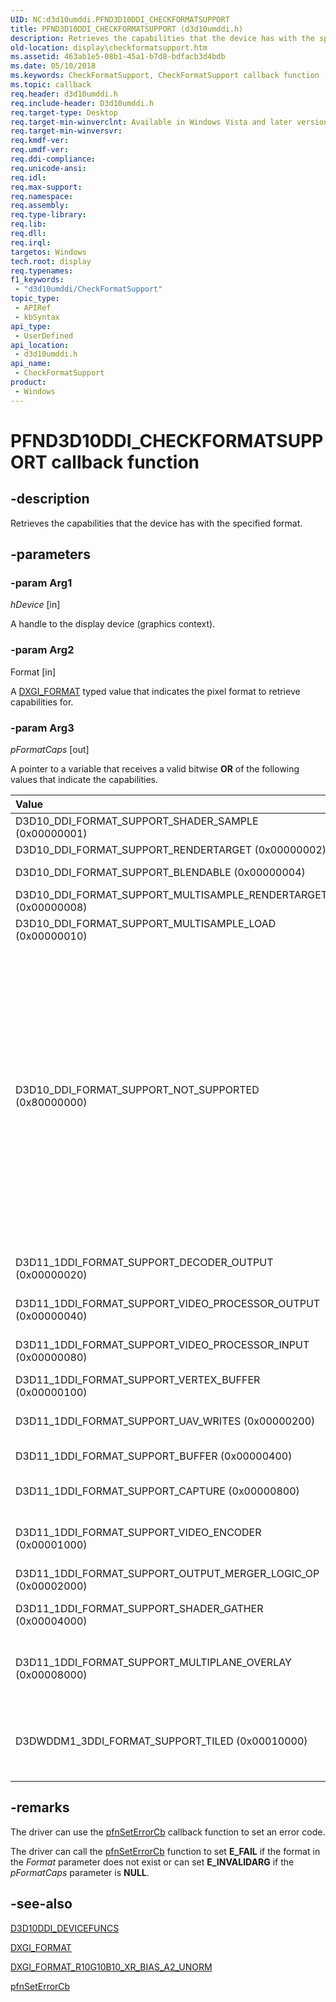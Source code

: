 ```yaml
---
UID: NC:d3d10umddi.PFND3D10DDI_CHECKFORMATSUPPORT
title: PFND3D10DDI_CHECKFORMATSUPPORT (d3d10umddi.h)
description: Retrieves the capabilities that the device has with the specified format.
old-location: display\checkformatsupport.htm
ms.assetid: 463ab1e5-08b1-45a1-b7d8-bdfacb3d4bdb
ms.date: 05/10/2018
ms.keywords: CheckFormatSupport, CheckFormatSupport callback function [Display Devices], D3D10_DDI_FORMAT_SUPPORT_BLENDABLE, D3D10_DDI_FORMAT_SUPPORT_MULTISAMPLE_LOAD, D3D10_DDI_FORMAT_SUPPORT_MULTISAMPLE_RENDERTARGET, D3D10_DDI_FORMAT_SUPPORT_NOT_SUPPORTED, D3D10_DDI_FORMAT_SUPPORT_RENDERTARGET, D3D10_DDI_FORMAT_SUPPORT_SHADER_SAMPLE, D3D11_1DDI_FORMAT_SUPPORT_BUFFER, D3D11_1DDI_FORMAT_SUPPORT_CAPTURE, D3D11_1DDI_FORMAT_SUPPORT_DECODER_OUTPUT, D3D11_1DDI_FORMAT_SUPPORT_MULTIPLANE_OVERLAY, D3D11_1DDI_FORMAT_SUPPORT_OUTPUT_MERGER_LOGIC_OP, D3D11_1DDI_FORMAT_SUPPORT_SHADER_GATHER, D3D11_1DDI_FORMAT_SUPPORT_UAV_WRITES, D3D11_1DDI_FORMAT_SUPPORT_VERTEX_BUFFER, D3D11_1DDI_FORMAT_SUPPORT_VIDEO_ENCODER, D3D11_1DDI_FORMAT_SUPPORT_VIDEO_PROCESSOR_INPUT, D3D11_1DDI_FORMAT_SUPPORT_VIDEO_PROCESSOR_OUTPUT, D3DWDDM1_3DDI_FORMAT_SUPPORT_TILED, PFND3D10DDI_CHECKFORMATSUPPORT, PFND3D10DDI_CHECKFORMATSUPPORT callback, UserModeDisplayDriverDx10_Functions_4b619814-6ced-4177-a158-5311acb99f6d.xml, d3d10umddi/CheckFormatSupport, display.checkformatsupport
ms.topic: callback
req.header: d3d10umddi.h
req.include-header: D3d10umddi.h
req.target-type: Desktop
req.target-min-winverclnt: Available in Windows Vista and later versions of the Windows operating systems.
req.target-min-winversvr: 
req.kmdf-ver: 
req.umdf-ver: 
req.ddi-compliance: 
req.unicode-ansi: 
req.idl: 
req.max-support: 
req.namespace: 
req.assembly: 
req.type-library: 
req.lib: 
req.dll: 
req.irql: 
targetos: Windows
tech.root: display
req.typenames: 
f1_keywords:
 - "d3d10umddi/CheckFormatSupport"
topic_type:
 - APIRef
 - kbSyntax
api_type:
 - UserDefined
api_location:
 - d3d10umddi.h
api_name:
 - CheckFormatSupport
product:
 - Windows
---
```


# PFND3D10DDI_CHECKFORMATSUPPORT callback function

## -description

Retrieves the capabilities that the device has with the specified format.

## -parameters

### -param Arg1

*hDevice* [in]

A handle to the display device (graphics context).

### -param Arg2

Format [in]

A [DXGI_FORMAT](https://docs.microsoft.com/windows/desktop/api/dxgiformat/ne-dxgiformat-dxgi_format) typed value that indicates the pixel format to retrieve capabilities for.

### -param Arg3

*pFormatCaps* [out]

A pointer to a variable that receives a valid bitwise <b>OR</b> of the following values that indicate the capabilities.

| Value | Description |
|:---|:---|
|D3D10_DDI_FORMAT_SUPPORT_SHADER_SAMPLE (0x00000001)|The format can be sampled with any filter in shaders.|
|D3D10_DDI_FORMAT_SUPPORT_RENDERTARGET (0x00000002)|The format can be a render target.|
|D3D10_DDI_FORMAT_SUPPORT_BLENDABLE (0x00000004)|The format is blendable. (You can set this value only if the format can be a render target.)|
|D3D10_DDI_FORMAT_SUPPORT_MULTISAMPLE_RENDERTARGET (0x00000008)|The format can be a render target with a sample count that is greater than one.|
|D3D10_DDI_FORMAT_SUPPORT_MULTISAMPLE_LOAD (0x00000010)|The format can be used for reading individual samples from multiple-sample resources.|
|D3D10_DDI_FORMAT_SUPPORT_NOT_SUPPORTED (0x80000000)|The display device does not support the format at all. This value is currently only valid for the <b>DXGI_FORMAT_R10G10B10_XR_BIAS_A2_UNORM</b>  format. If the driver sets this value, the driver must not set any of the other values.<br/>The format is not supported at all. This value is valid only for the following formats:<br/><br/><b>DXGI_FORMAT_A8P8</b><br/><b>DXGI_FORMAT_AI44</b><br/><b>DXGI_FORMAT_AYUV</b><br/><b>DXGI_FORMAT_IA44</b><br/><b>DXGI_FORMAT_NV11</b><br/><b>DXGI_FORMAT_P010</b><br/><b>DXGI_FORMAT_P016</b><br/><b>DXGI_FORMAT_P8</b><br/><b>DXGI_FORMAT_R10G10B10_XR_BIAS_A2_UNORM</b><br/><b>DXGI_FORMAT_Y210</b><br/><b>DXGI_FORMAT_Y216</b><br/><b>DXGI_FORMAT_Y410</b><br/><b>DXGI_FORMAT_Y416</b><br/><br/>For these formats, only this bit should be set.<br/>Available starting with Windows 8.|
|D3D11_1DDI_FORMAT_SUPPORT_DECODER_OUTPUT (0x00000020)|The format can be supported as a decode output resource.<br/>Available starting with Windows 8.|
|D3D11_1DDI_FORMAT_SUPPORT_VIDEO_PROCESSOR_OUTPUT (0x00000040)|The format can be a video processor output resource.<br/>Available starting with Windows 8.|
|D3D11_1DDI_FORMAT_SUPPORT_VIDEO_PROCESSOR_INPUT (0x00000080)|The format can be a video processor input resource.<br/>Available starting with Windows 8.|
|D3D11_1DDI_FORMAT_SUPPORT_VERTEX_BUFFER (0x00000100)|The format can be a vertex buffer.<br/>Available starting with Windows 8.|
|D3D11_1DDI_FORMAT_SUPPORT_UAV_WRITES (0x00000200)|The format can be written through an unordered access view (UAV) append buffer.<br/>Available starting with Windows 8.|
|D3D11_1DDI_FORMAT_SUPPORT_BUFFER (0x00000400)|The format can be used in a typed Buffer view.<br/>Available starting with Windows 8.|
|D3D11_1DDI_FORMAT_SUPPORT_CAPTURE (0x00000800)|The format can be supported as an output to the video capture engine.<br/>Available starting with Windows 8.|
|D3D11_1DDI_FORMAT_SUPPORT_VIDEO_ENCODER (0x00001000)|The format can be supported as an input to a hardware-encode Media Foundation Transform (MFT).<br/>Available starting with Windows 8.|
|D3D11_1DDI_FORMAT_SUPPORT_OUTPUT_MERGER_LOGIC_OP (0x00002000)|The format supports shader logic operations.<br/>Available starting with Windows 8.|
|D3D11_1DDI_FORMAT_SUPPORT_SHADER_GATHER (0x00004000)|The format supports "Shader gather4" resource attributes.<br/>Available starting with Windows 8.|
|D3D11_1DDI_FORMAT_SUPPORT_MULTIPLANE_OVERLAY (0x00008000)|The format supports multiplane overlays.<br/>Available starting with Windows 8. However, multiplane overlays are supported only in WDDM 1.3 and later drivers, which were introduced with Windows 8.1.|
|D3DWDDM1_3DDI_FORMAT_SUPPORT_TILED (0x00010000)|The format supports use in a tiled resource of type <b>D3D10DDIRESOURCE_TEXTURE1D</b>, <b>D3D10DDIRESOURCE_TEXTURE2D</b>, or <b>D3D10DDIRESOURCE_TEXTURECUBE</b>.<br/>Available starting with Windows 8.1, and supported only by WDDM 1.3 and later drivers.|

## -remarks


The driver can use the <a href="https://docs.microsoft.com/windows-hardware/drivers/ddi/d3d10umddi/nc-d3d10umddi-pfnd3d10ddi_seterror_cb">pfnSetErrorCb</a> callback function to set an error code. 


The driver can call the <a href="https://docs.microsoft.com/windows-hardware/drivers/ddi/d3d10umddi/nc-d3d10umddi-pfnd3d10ddi_seterror_cb">pfnSetErrorCb</a> function to set <b>E_FAIL</b> if the format in the <i>Format</i> parameter does not exist or can set <b>E_INVALIDARG</b> if the <i>pFormatCaps</i> parameter is <b>NULL</b>.

## -see-also

<a href="https://docs.microsoft.com/windows-hardware/drivers/ddi/d3d10umddi/ns-d3d10umddi-d3d10ddi_devicefuncs">D3D10DDI_DEVICEFUNCS</a>



<a href="https://msdn.microsoft.com/dce61bc4-4ed5-4e64-84e8-6db88025e5c2">DXGI_FORMAT</a>



<a href="https://docs.microsoft.com/windows-hardware/drivers/display/dxgi-format-r10g10b10-xr-bias-a2-unorm">DXGI_FORMAT_R10G10B10_XR_BIAS_A2_UNORM</a>



<a href="https://docs.microsoft.com/windows-hardware/drivers/ddi/d3d10umddi/nc-d3d10umddi-pfnd3d10ddi_seterror_cb">pfnSetErrorCb</a>

